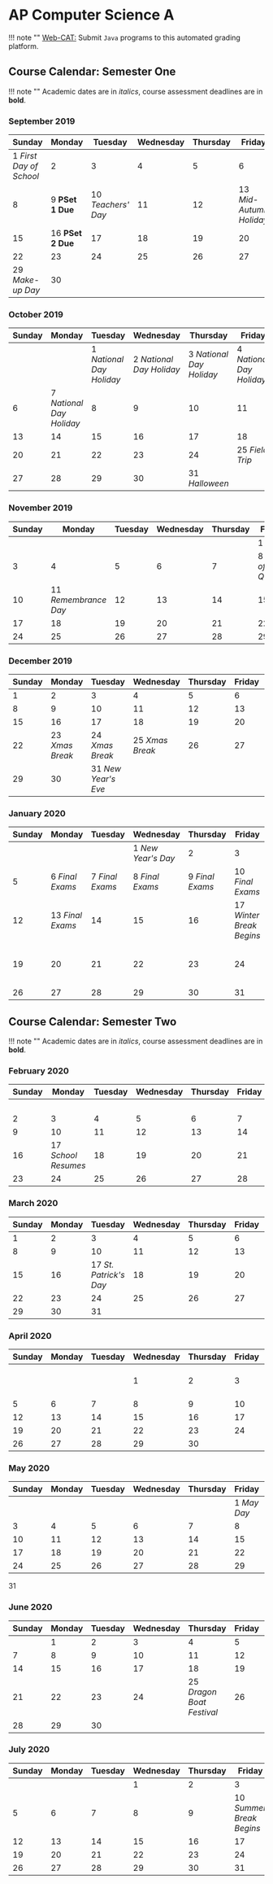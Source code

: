 # AP Computer Science A

!!! note ""
    [Web-CAT:](http://ec2-54-65-207-33.ap-northeast-1.compute.amazonaws.com:8080/Web-CAT/WebObjects/Web-CAT.woa) Submit `Java` programs to this automated grading platform.

## Course Calendar: Semester One

!!! note ""
    Academic dates are in *italics*, course assessment deadlines are in **bold**.

### September 2019

Sunday | Monday | Tuesday | Wednesday | Thursday | Friday | Saturday
------ | ------ | ------- | --------- | -------- | ------ | --------
1 *First Day of School* | 2      | 3       | 4         | 5        | 6      | 7 
8      | 9 **PSet 1 Due** | 10 *Teachers' Day* | 11        | 12       | 13 *Mid-Autumn Holiday* | 14 
15     | 16 **PSet 2 Due** | 17      | 18        | 19       | 20     | 21 
22     | 23     | 24      | 25        | 26       | 27     | 28 
29 *Make-up Day* | 30  | | | | | 

### October 2019

Sunday | Monday | Tuesday | Wednesday | Thursday | Friday | Saturday
------ | ------ | ------- | --------- | -------- | ------ | --------
       |        | 1 *National Day Holiday* | 2 *National Day Holiday* | 3 *National Day Holiday* | 4 *National Day Holiday* | 5 
6      | 7 *National Day Holiday* | 8       | 9         | 10       | 11     | 12 *Make-up Day*
13     | 14     | 15      | 16        | 17       | 18     | 19
20     | 21     | 22      | 23        | 24       | 25 *Field Trip* | 26
27     | 28     | 29      | 30        | 31 *Halloween* | | 

### November 2019

Sunday | Monday | Tuesday | Wednesday | Thursday | Friday | Saturday
------ | ------ | ------- | --------- | -------- | ------ | --------
       |        |         |           |          | 1      | 2 
3      | 4      | 5       | 6         | 7        | 8 *End of First Quarter* | 9 
10     | 11 *Remembrance Day* | 12      | 13        | 14       | 15     | 16
17     | 18     | 19      | 20        | 21       | 22     | 23
24     | 25     | 26      | 27        | 28       | 29     | 30

### December 2019

Sunday | Monday | Tuesday | Wednesday | Thursday | Friday | Saturday
------ | ------ | ------- | --------- | -------- | ------ | --------
1      | 2      | 3       | 4         | 5        | 6      | 7 
8      | 9      | 10      | 11        | 12       | 13     | 14
15     | 16     | 17      | 18        | 19       | 20     | 21
22     | 23 *Xmas Break* | 24 *Xmas Break* | 25 *Xmas Break* | 26       | 27     | 28 
29     | 30     | 31 *New Year's Eve* | | | | 

### January 2020

Sunday | Monday | Tuesday | Wednesday | Thursday | Friday | Saturday
------ | ------ | ------- | --------- | -------- | ------ | --------
       |        |         | 1 *New Year's Day* | 2        | 3      | 4
5      | 6 *Final Exams* | 7 *Final Exams* | 8 *Final Exams* | 9 *Final Exams* | 10 *Final Exams* | 11
12     | 13 *Final Exams* | 14      | 15        | 16       | 17 *Winter Break Begins* | 18
19     | 20     | 21      | 22        | 23       | 24  | 25 *Chinese New Year*
26     | 27     | 28      | 29        | 30       | 31 | 

## Course Calendar: Semester Two

!!! note ""
    Academic dates are in *italics*, course assessment deadlines are in **bold**.

### February 2020

Sunday | Monday | Tuesday | Wednesday | Thursday | Friday | Saturday
------ | ------ | ------- | --------- | -------- | ------ | --------
       |        |         |           |          |        | 1 
2      | 3      | 4       | 5         | 6        | 7      | 8 
9      | 10     | 11      | 12        | 13       | 14     | 15
16     | 17 *School Resumes* | 18      | 19        | 20       | 21     | 22
23     | 24  | 25      | 26        | 27       | 28     | 29 

### March 2020

Sunday | Monday | Tuesday | Wednesday | Thursday | Friday | Saturday
------ | ------ | ------- | --------- | -------- | ------ | --------
1      | 2      | 3       | 4         | 5        | 6      | 7 
8      | 9      | 10      | 11        | 12       | 13     | 14
15     | 16     | 17 *St. Patrick's Day* | 18        | 19       | 20     | 21
22     | 23     | 24      | 25        | 26       | 27     | 28
29     | 30     | 31

### April 2020

Sunday | Monday | Tuesday | Wednesday | Thursday | Friday | Saturday
------ | ------ | ------- | --------- | -------- | ------ | --------
       |        |         | 1         | 2        | 3      | 4 *Tomb Sweeping Day*
5      | 6      | 7       | 8         | 9        | 10     | 11
12     | 13     | 14      | 15        | 16       | 17     | 18
19     | 20     | 21      | 22        | 23       | 24     | 25
26     | 27     | 28      | 29        | 30

### May 2020

Sunday | Monday | Tuesday | Wednesday | Thursday | Friday | Saturday
------ | ------ | ------- | --------- | -------- | ------ | --------
       |        |         |           |          | 1 *May Day* | 2 
3      | 4      | 5       | 6         | 7        | 8      | 9 
10     | 11     | 12      | 13        | 14       | 15     | 16
17     | 18     | 19      | 20        | 21       | 22     | 23
24     | 25     | 26      | 27        | 28       | 29     | 30
31

### June 2020

Sunday | Monday | Tuesday | Wednesday | Thursday | Friday | Saturday
------ | ------ | ------- | --------- | -------- | ------ | --------
       | 1      | 2       | 3         | 4        | 5      | 6
7      | 8      | 9       | 10        | 11       | 12     | 13
14     | 15     | 16      | 17        | 18       | 19     | 20
21     | 22     | 23      | 24        | 25 *Dragon Boat Festival* | 26     | 27
28     | 29     | 30

### July 2020

Sunday | Monday | Tuesday | Wednesday | Thursday | Friday | Saturday
------ | ------ | ------- | --------- | -------- | ------ | --------
       |        |         | 1         | 2        | 3      | 4 
5      | 6      | 7       | 8         | 9        | 10 *Summer Break Begins* | 11
12     | 13     | 14      | 15        | 16       | 17     | 18
19     | 20     | 21      | 22        | 23       | 24     | 25
26     | 27     | 28      | 29        | 30       | 31

